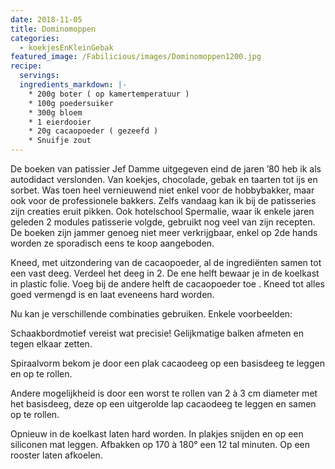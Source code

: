```yaml
---
date: 2018-11-05
title: Dominomoppen
categories:
  - koekjesEnKleinGebak
featured_image: /Fabilicious/images/Dominomoppen1200.jpg
recipe:
  servings: 
  ingredients_markdown: |-
    * 200g boter ( op kamertemperatuur )    * 100g poedersuiker     * 300g bloem    * 1 eierdooier    * 20g cacaopoeder ( gezeefd )    * Snuifje zout
---
```

De boeken van patissier Jef Damme uitgegeven eind de jaren ’80 heb ik als autodidact verslonden.Van koekjes, chocolade, gebak en taarten tot ijs en sorbet.Was toen heel vernieuwend niet enkel voor de hobbybakker, maar ook voor de professionele bakkers.Zelfs vandaag kan ik bij de patisseries zijn creaties eruit pikken. Ook hotelschool Spermalie, waar ik enkele jaren geleden 2 modules patisserie volgde, gebruikt nog veel van zijn recepten.De boeken zijn jammer genoeg niet meer verkrijgbaar, enkel op 2de hands worden ze sporadisch eens te koop aangeboden.

<!--more-->

Kneed, met uitzondering van de cacaopoeder, al de ingrediënten samen tot een vast deeg.Verdeel het deeg in 2.De ene helft bewaar je in de koelkast in plastic folie.Voeg bij de andere helft de cacaopoeder toe . Kneed tot alles goed vermengd is en laat eveneens hard worden.Nu kan je verschillende combinaties gebruiken.Enkele voorbeelden:Schaakbordmotief vereist wat precisie!Gelijkmatige balken afmeten en tegen elkaar zetten.Spiraalvorm bekom je door een plak cacaodeeg op een basisdeeg te leggen en op te rollen.

Andere mogelijkheid is door een worst te rollen van 2 à 3 cm diameter met het basisdeeg, deze op een uitgerolde lap cacaodeeg  te leggen en samen op te rollen.Opnieuw in de koelkast laten hard worden. In plakjes snijden en op een siliconen mat leggen.Afbakken op 170 à 180° een 12 tal minuten.Op een rooster laten afkoelen.
